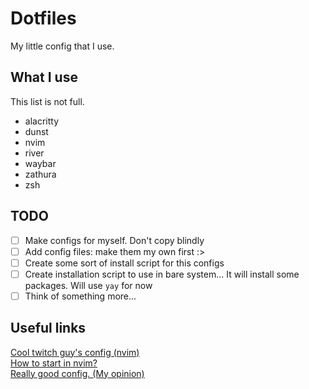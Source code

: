 # Dotfiles

My little config that I use.

## What I use

This list is not full.

- alacritty
- dunst
- nvim
- river
- waybar
- zathura
- zsh

## TODO

- [ ] Make configs for myself. Don't copy blindly
- [ ] Add config files: make them my own first :>
- [ ] Create some sort of install script for this configs
- [ ] Create installation script to use in bare system... It will install some packages. Will use `yay` for now
- [ ] Think of something more...

## Useful links

[Cool twitch guy's config (nvim)](https://github.com/ThePrimeagen/init.lua/ "He is cool guy!") \
[How to start in nvim?](https://github.com/nvim-lua/kickstart.nvim "<3") \
[Really good config. (My opinion)](https://github.com/LukeSmithxyz/voidrice/ "LARBS")

